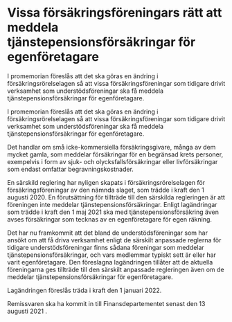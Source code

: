 # Vissa försäkringsföreningars rätt att meddela tjänstepensionsförsäkringar för egenföretagare

I promemorian föreslås att det ska göras en ändring i försäkringsrörelselagen så att vissa försäkringsföreningar som tidigare drivit verksamhet som understödsföreningar ska få meddela tjänstepensionsförsäkringar för egenföretagare.

I promemorian föreslås att det ska göras en ändring i försäkringsrörelselagen så att vissa försäkringsföreningar som tidigare drivit verksamhet som understödsföreningar ska få meddela tjänstepensionsförsäkringar för egenföretagare.

Det handlar om små icke-kommersiella försäkringsgivare, många av dem mycket gamla, som meddelar försäkringar för en begränsad krets personer, exempelvis i form av sjuk- och olycksfallsförsäkringar eller livförsäkringar som endast omfattar begravningskostnader.

En särskild reglering har nyligen skapats i försäkringsrörelselagen för försäkringsföreningar av den nämnda slaget, som trädde i kraft den 1 augusti 2020. En förutsättning för tillträde till den särskilda regleringen är att föreningen inte meddelar tjänstepensionsförsäkringar. Enligt lagändringar som trädde i kraft den 1 maj 2021 ska med tjänstepensionsförsäkring även avses försäkringar som tecknas av en egenföretagare för egen räkning.

Det har nu framkommit att det bland de understödsföreningar som har ansökt om att få driva verksamhet enligt de särskilt anpassade reglerna för tidigare understödsföreningar finns sådana föreningar som meddelar tjänstepensionsförsäkringar, och vars medlemmar typiskt sett är eller har varit egenföretagare. Den föreslagna lagändringen tillåter att de aktuella föreningarna ges tillträde till den särskilt anpassade regleringen även om de meddelar tjänstepensionsförsäkringar för egenföretagare.

Lagändringen föreslås träda i kraft den 1 januari 2022.

Remissvaren ska ha kommit in till Finansdepartementet senast den 13
augusti 2021 .
